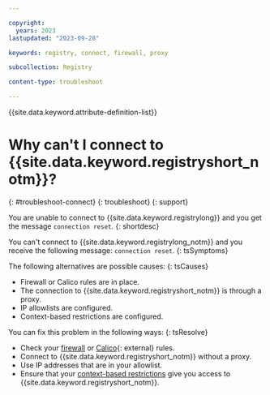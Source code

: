 ```yaml
---

copyright:
  years: 2023
lastupdated: "2023-09-28"

keywords: registry, connect, firewall, proxy

subcollection: Registry

content-type: troubleshoot

---
```


{{site.data.keyword.attribute-definition-list}}

# Why can't I connect to {{site.data.keyword.registryshort_notm}}?
{: #troubleshoot-connect}
{: troubleshoot}
{: support}

You are unable to connect to {{site.data.keyword.registrylong}} and you get the message `connection reset`.
{: shortdesc}

You can't connect to {{site.data.keyword.registrylong_notm}} and you receive the following message: `connection reset`.
{: tsSymptoms}

The following alternatives are possible causes:
{: tsCauses}

- Firewall or Calico rules are in place.
- The connection to {{site.data.keyword.registryshort_notm}} is through a proxy.
- IP allowlists are configured.
- Context-based restrictions are configured.

You can fix this problem in the following ways:
{: tsResolve}

- Check your [firewall](/docs/Registry?topic=Registry-troubleshoot-firewall&interface=ui) or [Calico](https://www.tigera.io/project-calico/){: external} rules.
- Connect to {{site.data.keyword.registryshort_notm}} without a proxy.
- Use IP addresses that are in your allowlist.
- Ensure that your [context-based restrictions](/docs/Registry?topic=Registry-registry-cbr&interface=ui) give you access to {{site.data.keyword.registryshort_notm}}.
